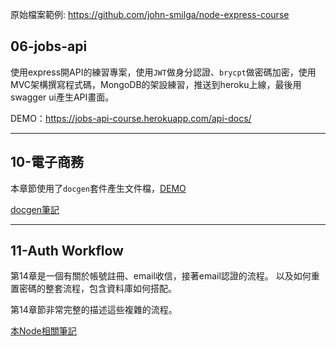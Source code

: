 原始檔案範例: https://github.com/john-smilga/node-express-course
## 06-jobs-api

使用express開API的練習專案，使用`JWT`做身分認證、`brycpt`做密碼加密，使用MVC架構撰寫程式碼，MongoDB的架設練習，推送到heroku上線，最後用swagger ui產生API畫面。

DEMO：https://jobs-api-course.herokuapp.com/api-docs/

---

## 10-電子商務

本章節使用了`docgen`套件產生文件檔，[DEMO](https://e-commerce-api-course.herokuapp.com/)

[docgen筆記](https://hackmd.io/@Mix/r1DEradS5/%2FrLuzC7ZkSqa4ErOEvKzf2Q#docgen-%E7%84%A1%E7%B7%9A%E4%B8%8A%E6%B8%AC%E8%A9%A6%E5%8A%9F%E8%83%BD)

---
## 11-Auth Workflow

第14章是一個有關於帳號註冊、email收信，接著email認證的流程。
以及如何重置密碼的整套流程，包含資料庫如何搭配。

第14章節非常完整的描述這些複雜的流程。

[本Node相關筆記](https://hackmd.io/@Mix/r1wLpp-Du/%2FoFqadHT6QeWfoLVRzq1SNg)
